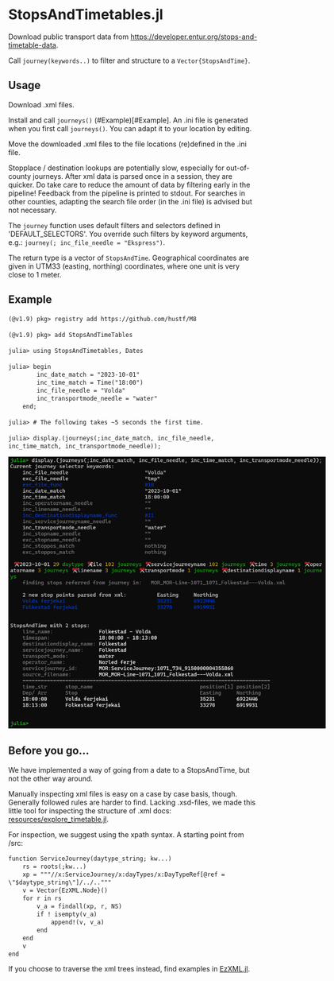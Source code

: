 # StopsAndTimetables.jl
Download public transport data from https://developer.entur.org/stops-and-timetable-data. 

Call `journey(keywords..)` to filter and structure to a `Vector{StopsAndTime}`.

## Usage
Download .xml files. 

Install and call `journeys()` (#Example)[#Example]. An .ini file is generated when you first call `journeys()`. You can adapt it to your location by editing. 

Move the downloaded .xml files to the file locations (re)defined in the .ini file.

Stopplace / destination lookups are potentially slow, especially for out-of-county journeys. After xml data is parsed once in a session, they are quicker. Do take
care to reduce the amount of data by filtering early in the pipeline! Feedback from the pipeline is printed to stdout. For searches in other counties,
adapting the search file order (in the .ini file) is advised but not necessary.

The `journey` function uses default filters and selectors defined in 'DEFAULT_SELECTORS'. You override such filters
by keyword arguments, e.g.: `journey(; inc_file_needle = "Ekspress")`. 

The return type is a vector of `StopsAndTime`. Geographical coordinates are given in UTM33 (easting, northing) coordinates, where one unit is very close to 1 meter.

## Example

```
(@v1.9) pkg> registry add https://github.com/hustf/M8

(@v1.9) pkg> add StopsAndTimeTables

julia> using StopsAndTimetables, Dates

julia> begin
        inc_date_match = "2023-10-01"
        inc_time_match = Time("18:00")
        inc_file_needle = "Volda"
        inc_transportmode_needle = "water"
    end;

julia> # The following takes ~5 seconds the first time.

julia> display.(journeys(;inc_date_match, inc_file_needle, inc_time_match, inc_transportmode_needle));

```
<img src="resources/example.png" alt = "repl" style="display: inline-block; margin: 0 auto; max-width: 640px">

## Before you go...

We have implemented a way of going from a date to a StopsAndTime, but not the other way around.

Manually inspecting xml files is easy on a case by case basis, though. Generally followed rules are harder to find. Lacking .xsd-files, we made this little tool for inspecting the structure of .xml docs: [resources/explore_timetable.jl](resources/explore_xml.jl).

For inspection, we suggest using the xpath syntax. A starting point from /src:

```
function ServiceJourney(daytype_string; kw...)
    rs = roots(;kw...)
    xp = """//x:ServiceJourney/x:dayTypes/x:DayTypeRef[@ref = \"$daytype_string\"]/../.."""
    v = Vector{EzXML.Node}()
    for r in rs
        v_a = findall(xp, r, NS)
        if ! isempty(v_a)
            append!(v, v_a)
        end
    end
    v
end
```

If you choose to traverse the xml trees instead, find examples in [EzXML.jl](https://github.com/JuliaIO/EzXML.jl).